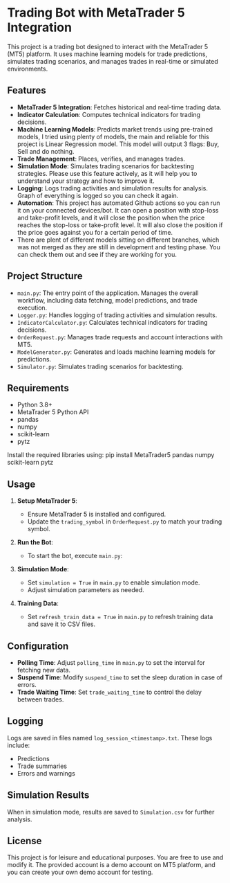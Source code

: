 # Trading Bot with MetaTrader 5 Integration

This project is a trading bot designed to interact with the MetaTrader 5 (MT5) platform. It uses machine learning models for trade predictions, simulates trading scenarios, and manages trades in real-time or simulated environments.

## Features
- **MetaTrader 5 Integration**: Fetches historical and real-time trading data.
- **Indicator Calculation**: Computes technical indicators for trading decisions.
- **Machine Learning Models**: Predicts market trends using pre-trained models, I tried using plenty of models, the main and reliable for this project is Linear Regression model. This model will output 3 flags: Buy, Sell and do nothing.
- **Trade Management**: Places, verifies, and manages trades.
- **Simulation Mode**: Simulates trading scenarios for backtesting strategies. Please use this feature actively, as it will help you to understand your strategy and how to improve it.
- **Logging**: Logs trading activities and simulation results for analysis. Graph of everything is logged so you can check it again.
- **Automation**: This project has automated Github actions so you can run it on your connected devices/bot. It can open a position with stop-loss and take-profit levels, and it will close the position when the price reaches the stop-loss or take-profit level. It will also close the position if the price goes against you for a certain period of time.
- There are plent of different models sitting on different branches, which was not merged as they are still in development and testing phase. You can check them out and see if they are working for you.

## Project Structure
- `main.py`: The entry point of the application. Manages the overall workflow, including data fetching, model predictions, and trade execution.
- `Logger.py`: Handles logging of trading activities and simulation results.
- `IndicatorCalculator.py`: Calculates technical indicators for trading decisions.
- `OrderRequest.py`: Manages trade requests and account interactions with MT5.
- `ModelGenerator.py`: Generates and loads machine learning models for predictions.
- `Simulator.py`: Simulates trading scenarios for backtesting.

## Requirements
- Python 3.8+
- MetaTrader 5 Python API
- pandas
- numpy
- scikit-learn
- pytz

Install the required libraries using: pip install MetaTrader5 pandas numpy scikit-learn pytz

## Usage
1. **Setup MetaTrader 5**:
   - Ensure MetaTrader 5 is installed and configured.
   - Update the `trading_symbol` in `OrderRequest.py` to match your trading symbol.

2. **Run the Bot**:
   - To start the bot, execute `main.py`:

3. **Simulation Mode**:
   - Set `simulation = True` in `main.py` to enable simulation mode.
   - Adjust simulation parameters as needed.

4. **Training Data**:
   - Set `refresh_train_data = True` in `main.py` to refresh training data and save it to CSV files.

## Configuration
- **Polling Time**: Adjust `polling_time` in `main.py` to set the interval for fetching new data.
- **Suspend Time**: Modify `suspend_time` to set the sleep duration in case of errors.
- **Trade Waiting Time**: Set `trade_waiting_time` to control the delay between trades.

## Logging
Logs are saved in files named `log_session_<timestamp>.txt`. These logs include:
- Predictions
- Trade summaries
- Errors and warnings

## Simulation Results
When in simulation mode, results are saved to `Simulation.csv` for further analysis.

## License
This project is for leisure and educational purposes. You are free to use and modify it. The provided account is a demo account on MT5 platform, and you can create your own demo account for testing.
